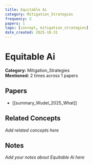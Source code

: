 ```yaml
---
title: Equitable Ai
category: Mitigation_Strategies
frequency: 2
papers: 1
tags: [concept, mitigation_strategies]
date_created: 2025-10-31
---
```


# Equitable Ai

**Category:** Mitigation_Strategies  
**Mentioned:** 2 times across 1 papers

## Papers

- [[summary_Wudel_2025_What]]

## Related Concepts

*Add related concepts here*

## Notes

*Add your notes about Equitable Ai here*
